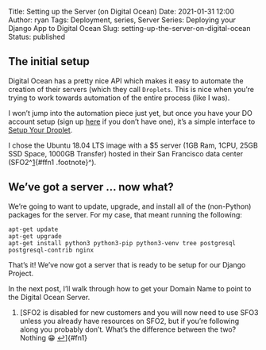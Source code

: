 Title: Setting up the Server (on Digital Ocean)
Date: 2021-01-31 12:00
Author: ryan
Tags: Deployment, series, Server
Series: Deploying your Django App to Digital Ocean
Slug: setting-up-the-server-on-digital-ocean
Status: published

## The initial setup

Digital Ocean has a pretty nice API which makes it easy to automate the creation of their servers (which they call `Droplets`. This is nice when you’re trying to work towards automation of the entire process (like I was).

I won’t jump into the automation piece just yet, but once you have your DO account setup (sign up [here](https://m.do.co/c/cc5fdad15654) if you don’t have one), it’s a simple interface to [Setup Your Droplet](https://www.digitalocean.com/docs/droplets/how-to/create/).

I chose the Ubuntu 18.04 LTS image with a \$5 server (1GB Ram, 1CPU, 25GB SSD Space, 1000GB Transfer) hosted in their San Francisco data center (SFO2^[1](#fn1){#ffn1 .footnote}^).

## We’ve got a server … now what?

We’re going to want to update, upgrade, and install all of the (non-Python) packages for the server. For my case, that meant running the following:

``` {.wp-block-code}
apt-get update
apt-get upgrade
apt-get install python3 python3-pip python3-venv tree postgresql postgresql-contrib nginx
```

That’s it! We’ve now got a server that is ready to be setup for our Django Project.

In the next post, I’ll walk through how to get your Domain Name to point to the Digital Ocean Server.

1.  [SFO2 is disabled for new customers and you will now need to use SFO3 unless you already have resources on SFO2, but if you’re following along you probably don’t. What’s the difference between the two? Nothing 😁 [↩](#ffn1)]{#fn1}
